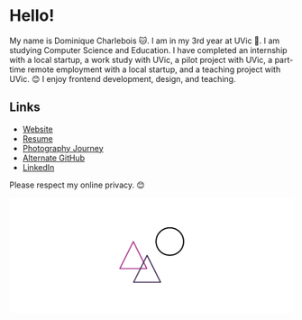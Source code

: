 # Hello!

My name is Dominique Charlebois 🐱. I am in my 3rd year at UVic 🎉. I am studying Computer Science and Education. I have completed an internship with a local startup, a work study with UVic, a pilot project with UVic, a part-time remote employment with a local startup, and a teaching project with UVic. 😊 I enjoy frontend development, design, and teaching. 

## Links

* [Website](http://dominiquecharlebois.com/ "Website")
* [Resume](http://dominiquecharlebois.com/resume "Resume")
* [Photography Journey](https://tookapic.com/flytewizard "Photography Journey")
* [Alternate GitHub](https://github.com/dominiquecharlebois "Alternate GitHub")
* [LinkedIn](https://www.linkedin.com/in/dominiquecharlebois/ "LinkedIn")

Please respect my online privacy. 😊

<img src="images/Signature.png">
